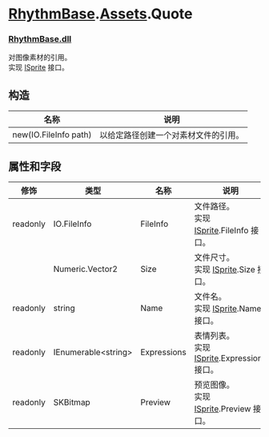# [RhythmBase](../namespaces.md).[Assets](../namespace/Assets.md).Quote
### [RhythmBase.dll](../assembly/RhythmBase.md)
对图像素材的引用。  
实现 [ISprite][i] 接口。

## 构造

名称 | 说明
-|-
new(IO.FileInfo path) | 以给定路径创建一个对素材文件的引用。

## 属性和字段

修饰 | 类型 | 名称 | 说明
-|-|-|-
readonly | IO.FileInfo | FileInfo | 文件路径。<br>实现 [ISprite][i].FileInfo 接口。
| | Numeric.Vector2 | Size | 文件尺寸。<br>实现 [ISprite][i].Size 接口。
readonly | string | Name | 文件名。<br>实现 [ISprite][i].Name 接口。
readonly | IEnumerable\<string\> | Expressions | 表情列表。<br>实现 [ISprite][i].Expressions 接口。
readonly | SKBitmap | Preview | 预览图像。<br>实现 [ISprite][i].Preview 接口。

[i]: ../interface/ISprite.md